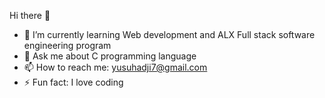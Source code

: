 Hi there 👋


- 🌱 I’m currently learning Web development and ALX Full stack software engineering program
- 💬 Ask me about C programming language
- 📫 How to reach me: yusuhadji7@gmail.com
- ⚡ Fun fact: I love coding
